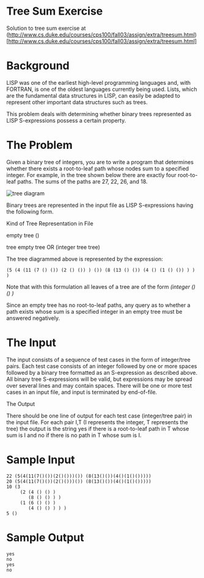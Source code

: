 # Tree Sum Exercise

Solution to tree sum exercise at (http://www.cs.duke.edu/courses/cps100/fall03/assign/extra/treesum.html)[http://www.cs.duke.edu/courses/cps100/fall03/assign/extra/treesum.html]

# Background

LISP was one of the earliest high-level programming languages and, with FORTRAN, is one of the oldest languages currently being used. Lists, which are the fundamental data structures in LISP, can easily be adapted to represent other important data structures such as trees.

This problem deals with determining whether binary trees represented as LISP S-expressions possess a certain property.

# The Problem

Given a binary tree of integers, you are to write a program that determines whether there exists a root-to-leaf path whose nodes sum to a specified integer. For example, in the tree shown below there are exactly four root-to-leaf paths. The sums of the paths are 27, 22, 26, and 18.

![tree diagram](http://www.cs.duke.edu/courses/cps100/fall03/assign/extra/treefortreesum.gif)

Binary trees are represented in the input file as LISP S-expressions having the following form.

Kind of Tree	Representation in File

empty tree	()

tree	empty tree OR (integer tree tree)

The tree diagrammed above is represented by the expression:

`(5 (4 (11 (7 () ()) (2 () ()) ) ()) (8 (13 () ()) (4 () (1 () ()) ) ) )`

Note that with this formulation all leaves of a tree are of the form *(integer () () )*

Since an empty tree has no root-to-leaf paths, any query as to whether a path exists whose sum is a specified integer in an empty tree must be answered negatively.

# The Input

The input consists of a sequence of test cases in the form of integer/tree pairs. Each test case consists of an integer followed by one or more spaces followed by a binary tree formatted as an S-expression as described above. All binary tree S-expressions will be valid, but expressions may be spread over several lines and may contain spaces. There will be one or more test cases in an input file, and input is terminated by end-of-file.

The Output

There should be one line of output for each test case (integer/tree pair) in the input file. For each pair I,T (I represents the integer, T represents the tree) the output is the string yes if there is a root-to-leaf path in T whose sum is I and no if there is no path in T whose sum is I.

# Sample Input
```
22 (5(4(11(7()())(2()()))()) (8(13()())(4()(1()()))))
20 (5(4(11(7()())(2()()))()) (8(13()())(4()(1()()))))
10 (3 
     (2 (4 () () )
        (8 () () ) )
     (1 (6 () () )
        (4 () () ) ) )
5 ()
```

# Sample Output
```
yes
no
yes
no
```
